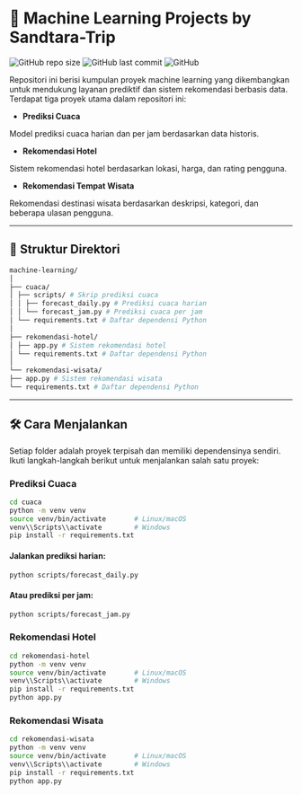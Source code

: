 # 🧠 Machine Learning Projects by Sandtara-Trip

![GitHub repo size](https://img.shields.io/github/repo-size/Sandtara-Trip/machine-learning)
![GitHub last commit](https://img.shields.io/github/last-commit/Sandtara-Trip/machine-learning)
![GitHub](https://img.shields.io/github/license/Sandtara-Trip/machine-learning)

Repositori ini berisi kumpulan proyek machine learning yang dikembangkan untuk mendukung layanan prediktif dan sistem rekomendasi berbasis data. Terdapat tiga proyek utama dalam repositori ini:

- **Prediksi Cuaca**

Model prediksi cuaca harian dan per jam berdasarkan data historis.

- **Rekomendasi Hotel**

Sistem rekomendasi hotel berdasarkan lokasi, harga, dan rating pengguna.

- **Rekomendasi Tempat Wisata**

Rekomendasi destinasi wisata berdasarkan deskripsi, kategori, dan beberapa ulasan pengguna.

---

## 📁 Struktur Direktori
```bash
machine-learning/
│
├── cuaca/
│ ├── scripts/ # Skrip prediksi cuaca
│ │ ├── forecast_daily.py # Prediksi cuaca harian
│ │ └── forecast_jam.py # Prediksi cuaca per jam
│ └── requirements.txt # Daftar dependensi Python
│
├── rekomendasi-hotel/
│ ├── app.py # Sistem rekomendasi hotel
│ └── requirements.txt # Daftar dependensi Python
│
└── rekomendasi-wisata/
├── app.py # Sistem rekomendasi wisata
└── requirements.txt # Daftar dependensi Python
```
---

## 🛠️ Cara Menjalankan

Setiap folder adalah proyek terpisah dan memiliki dependensinya sendiri. Ikuti langkah-langkah berikut untuk menjalankan salah satu proyek:

### Prediksi Cuaca
```bash
cd cuaca
python -m venv venv
source venv/bin/activate       # Linux/macOS
venv\\Scripts\\activate        # Windows
pip install -r requirements.txt
```

#### Jalankan prediksi harian:
```bash
python scripts/forecast_daily.py
```
#### Atau prediksi per jam:
```bash
python scripts/forecast_jam.py
```

### Rekomendasi Hotel
```bash
cd rekomendasi-hotel
python -m venv venv
source venv/bin/activate       # Linux/macOS
venv\\Scripts\\activate        # Windows
pip install -r requirements.txt
python app.py
```

### Rekomendasi Wisata
```bash
cd rekomendasi-wisata
python -m venv venv
source venv/bin/activate       # Linux/macOS
venv\\Scripts\\activate        # Windows
pip install -r requirements.txt
python app.py
```
